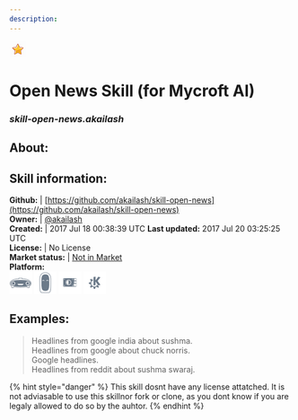 ```yaml
--- 
description: 
---
```


![](../.gitbook/assets/star.png)  
# Open News Skill (for Mycroft AI)  
### _skill-open-news.akailash_  
## About:  


## Skill information:  
**Github:** | [https://github.com/akailash/skill-open-news](https://github.com/akailash/skill-open-news)  
**Owner:** | [@akailash](https://github.com/akailash)  
**Created:** | 2017 Jul 18 00:38:39 UTC  **Last updated:** 2017 Jul 20 03:25:25 UTC  
**License:** | No License  
**Market status:** | [Not in Market](https://market.mycroft.ai/skill/)  
**Platform:**  
 ![](../.gitbook/assets/mark-1-icon.png)  ![](../.gitbook/assets/mark-2-icon.png)  ![](../.gitbook/assets/picroft-icon.png)  ![](../.gitbook/assets/kde.png)   
## Examples:  
> Headlines from google india about sushma.  
> Headlines from google about chuck norris.  
> Google headlines.  
> Headlines from reddit about sushma swaraj.  
  
{% hint style="danger" %}
This skill dosnt have any license attatched. It is not adviasable to use this skillnor fork or clone, as you dont know if you are legaly allowed to do so by the auhtor.
{% endhint %}
